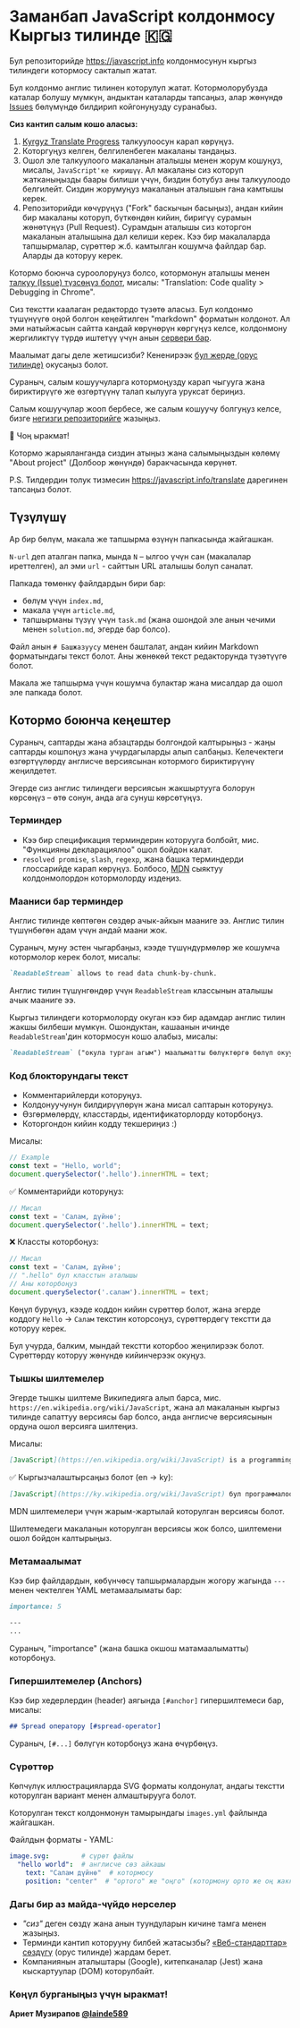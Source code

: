 # Заманбап JavaScript колдонмосу Кыргыз тилинде 🇰🇬

Бул репозиторийде <https://javascript.info> колдонмосунун кыргыз тилиндеги котормосу сакталып жатат.

Бул колдонмо англис тилинен которулуп жатат. Котормолорубузда каталар болушу мүмкүн, андыктан каталарды тапсаңыз, алар жөнүндө [Issues](https://github.com/javascript-tutorial/ky.javascript.info/issues) бөлүмүндө билдирип койгонуңузду суранабыз.




**Сиз кантип салым кошо аласыз:**

1. [Kyrgyz Translate Progress](https://github.com/javascript-tutorial/ky.javascript.info/issues/1) талкуулоосун карап көрүңүз.
2. Которгуңуз келген, белгиленбеген макаланы тандаңыз.
3. Ошол эле талкуулоого макаланын аталышы менен жорум кошуңуз, мисалы, `JavaScript'ке киришүү`. Ал макаланы сиз которуп жатканыңызды баары билиши үчүн, биздин ботубуз аны талкуулоодо белгилейт. Сиздин жорумуңуз макаланын аталышын гана камтышы керек.
4. Репозиторийди көчүрүңүз ("Fork" баскычын басыңыз), андан кийин бир макаланы которуп, бүткөндөн кийин, биригүү сурамын жөнөтүңүз (Pull Request). Сурамдын аталышы сиз которгон макаланын аталышына дал келиши керек. Кээ бир макалаларда тапшырмалар, сүрөттөр ж.б. камтылган кошумча файлдар бар. Аларды да которуу керек.

Котормо боюнча суроолоруңуз болсо, котормонун аталышы менен [талкуу (Issue) түзсөңүз болот](https://github.com/javascript-tutorial/ky.javascript.info/issues/new), мисалы: "Translation: Code quality > Debugging in Chrome".

Сиз текстти каалаган редактордо түзөтө аласыз. Бул колдонмо түшүнүүгө оңой болгон кеңейтилген "markdown" форматын колдонот. Ал эми натыйжасын сайтта кандай көрүнөрүн көргүңүз келсе, колдонмону жергиликтүү түрдө иштетүү үчүн анын [сервери бар](https://github.com/javascript-tutorial/server).

Маалымат дагы деле жетишсизби? Кененирээк [бул жерде (орус тилинде)](https://github.com/javascript-tutorial/ru.javascript.info/blob/master/CONTRIBUTING.md) окусаңыз болот. 

Сураныч, салым кошуучуларга котормоңузду карап чыгууга жана бириктирүүгө же өзгөртүүнү талап кылууга уруксат бериңиз.
   
Салым кошуучулар жооп бербесе, же салым кошуучу болгуңуз келсе, бизге [негизги репозиторийге](https://github.com/javascript-tutorial/en.javascript.info/issues/new) жазыңыз. 
    
🎉 Чоң ыракмат!

Котормо жарыяланганда сиздин атыңыз жана салымыңыздын көлөмү "About project" (Долбоор жөнүндө) баракчасында көрүнөт.

P.S. Тилдердин толук тизмесин <https://javascript.info/translate> дарегинен тапсаңыз болот.

## Түзүлүшү

Ар бир бөлүм, макала же тапшырма өзүнүн папкасында жайгашкан.

`N-url` деп аталган папка, мында `N` – ылгоо үчүн сан (макалалар иреттелген), ал эми `url` - сайттын URL аталышы болуп саналат.

Папкада төмөнкү файлдардын бири бар:

- бөлүм үчүн `index.md`,
- макала үчүн `article.md`,
- тапшырманы түзүү үчүн `task.md` (жана ошондой эле анын чечими менен `solution.md`, эгерде бар болсо).

Файл анын `# Башжазуусу` менен башталат, андан кийин Markdown форматындагы текст болот. Аны жөнөкөй текст редакторунда түзөтүүгө болот.

Макала же тапшырма үчүн кошумча булактар жана мисалдар да ошол эле папкада болот.

## Котормо боюнча кеңештер

Сураныч, саптарды жана абзацтарды болгондой калтырыңыз - жаңы саптарды кошпоңуз жана учурдагыларды алып салбаңыз. Келечектеги өзгөртүүлөрдү англисче версиясынан котормого бириктирүүнү жеңилдетет.

Эгерде сиз англис тилиндеги версиясын жакшыртууга болорун көрсөңүз – өтө сонун, анда ага сунуш көрсөтүңүз.

### Терминдер

- Кээ бир спецификация терминдерин которууга болбойт, мис. "Функцияны декларациялоо" ошол бойдон калат.
- `resolved promise`, `slash`, `regexp`, жана башка терминдерди глоссарийде карап көрүңүз. Болбосо, [MDN](https://developer.mozilla.org/en-US/) сыяктуу колдонмолордон котормолорду издеңиз.


### Мааниси бар терминдер

Англис тилинде көптөгөн сөздөр ачык-айкын мааниге ээ. Англис тилин түшүнбөгөн адам үчүн андай маани жок.

Сураныч, муну эстен чыгарбаңыз, кээде түшүндүрмөлөр же кошумча котормолор керек болот, мисалы:

```md
`ReadableStream` allows to read data chunk-by-chunk.
```

Англис тилин түшүнгөндөр үчүн `ReadableStream` классынын аталышы ачык мааниге ээ.

Кыргыз тилиндеги котормолорду окуган кээ бир адамдар англис тилин жакшы билбеши мүмкүн. Ошондуктан, кашаанын ичинде `ReadableStream`'дин котормосун кошо алабыз, мисалы:

```md
`ReadableStream` ("окула турган агым") маалыматты бөлүктөргө бөлүп окууга мүмкүндүк берет.
```

### Код блокторундагы текст

- Комментарийлерди которуңуз.
- Колдонуучунун билдирүүлөрүн жана мисал саптарын которуңуз.
- Өзгөрмөлөрдү, класстарды, идентификаторлорду которбоңуз.
- Которгондон кийин кодду текшериңиз :)

Мисалы:

```js
// Example
const text = "Hello, world";
document.querySelector('.hello').innerHTML = text;
```

✅ Комментарийди которуңуз:

```js
// Мисал
const text = 'Салам, дүйнө';
document.querySelector('.hello').innerHTML = text;
```

❌ Классты которбоңуз:

```js
// Мисал
const text = 'Салам, дүйнө';
// ".hello" бул класстын аталышы
// Аны которбоңуз
document.querySelector('.салам').innerHTML = text;
```

Көңүл буруңуз, кээде коддон кийин сүрөттөр болот, жана эгерде коддогу `Hello` -> `Салам` текстин которсоңуз, сүрөттөрдөгү текстти да которуу керек.

Бул учурда, балким, мындай текстти которбоо жеңилирээк болот. Сүрөттөрдү которуу жөнүндө кийинчерээк окуңуз.


### Тышкы шилтемелер

Эгерде тышкы шилтеме Википедияга алып барса, мис. `https://en.wikipedia.org/wiki/JavaScript`, жана ал макаланын кыргыз тилинде сапаттуу версиясы бар болсо, анда англисче версиясынын ордуна ошол версияга шилтеңиз.

Мисалы:

```md
[JavaScript](https://en.wikipedia.org/wiki/JavaScript) is a programming language.
```

✅ Кыргызчалаштырсаңыз болот (en -> ky):

```md
[JavaScript](https://ky.wikipedia.org/wiki/JavaScript) бул программалоо тили.
```

MDN шилтемелери үчүн жарым-жартылай которулган версиясы болот.

Шилтемедеги макаланын которулган версиясы жок болсо, шилтемени ошол бойдон калтырыңыз.

### Метамаалымат

Кээ бир файлдардын, көбүнчөсү тапшырмалардын жогору жагында `---` менен чектелген YAML метамаалыматы бар:

```md
importance: 5

---
...
```

Сураныч, "importance" (жана башка окшош матамаалыматты) которбоңуз.

### Гипершилтемелер (Anchors)

Кээ бир хедерлердин (header) аягында `[#anchor]` гипершилтемеси бар, мисалы:

```md
## Spread оператору [#spread-operator]
```

Сураныч, `[#...]` бөлүгүн которбоңуз жана өчүрбөңүз.


### Сүрөттөр

Көпчүлүк иллюстрацияларда SVG форматы колдонулат, андагы текстти которулган вариант менен алмаштырууга болот.

Которулган текст колдонмонун тамырындагы `images.yml` файлында жайгашкан.

Файлдын форматы - YAML:
```yaml
image.svg:        # сүрөт файлы
  "hello world":  # англисче сөз айкашы
    text: "Салам дүйнө"  # котормосу
    position: "center"  # "ортого" же "оңго" (котормону орто же оң жакка тегиздеш керек болсо)
```

### Дагы бир аз майда-чүйдө нерселер

- *"сиз"* деген сөздү жана анын туундуларын кичине тамга менен жазыңыз.
- Терминди кантип которууну билбей жатасызбы? [«Веб-стандарттар» сөздүгү](https://github.com/web-standards-ru/dictionary/blob/master/dictionary.md) (орус тилинде) жардам берет.
- Компаниянын аталыштары (Google), китепканалар (Jest) жана кыскартуулар (DOM) которулбайт.

### Көңүл бурганыңыз үчүн ыракмат!

**Ариет Музирапов [@lainde589](https://github.com/lainde589)**
